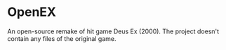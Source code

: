 # OpenEX
An open-source remake of hit game Deus Ex (2000). The project doesn't contain any files of the original game.
